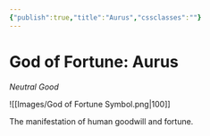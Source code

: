 ```yaml
---
{"publish":true,"title":"Aurus","cssclasses":""}
---
```



# God of Fortune: Aurus
*Neutral Good*

![[Images/God of Fortune Symbol.png|100]]

The manifestation of human goodwill and fortune. 
